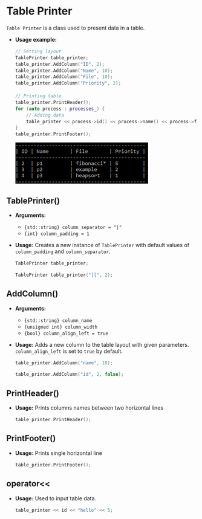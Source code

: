 # Table Printer

`Table Printer` is a class used to present data in a table.

- **Usage example:**
    ``` cpp
    // Setting layout
	TablePrinter table_printer;
	table_printer.AddColumn("ID", 2);
	table_printer.AddColumn("Name", 10);
	table_printer.AddColumn("File", 10);
	table_printer.AddColumn("Priority", 2);

    // Printing table
	table_printer.PrintHeader();
	for (auto process : processes_) {
        // Adding data
        table_printer << process->id() << process->name() << process->file_name() << process->priority();
    }
	table_printer.PrintFooter();
    ```

    ![Usage example result](./img/table-printer-example.png)


## TablePrinter()

- **Arguments:**
  - `{std::string} column_separator = "|"`
  - `{int} column_padding = 1`

- **Usage:**
  Creates a new instance of `TablePrinter` with default values of `column_padding` and `column_separator`.

  ``` cpp
  TablePrinter table_printer;
  ```

  ``` cpp
  TablePrinter table_printer("][", 2);
  ```

## AddColumn()
- **Arguments:**
  - `{std::string} column_name`
  - `{unsigned int} column_width`
  - `{bool} column_align_left = true`

- **Usage:**
  Adds a new column to the table layout with given parameters. `column_align_left` is set to `true` by default.

  ``` cpp
  table_printer.AddColumn("name", 10);
  ```

  ``` cpp
  table_printer.AddColumn("id", 2, false);
  ```

## PrintHeader()

- **Usage:**
  Prints columns names between two horizontal lines

  ``` cpp
  table_printer.PrintHeader();
  ```

## PrintFooter()

- **Usage:**
  Prints single horizontal line

  ``` cpp
  table_printer.PrintFooter();
  ```

## operator<<

- **Usage:**
  Used to input table data.

  ``` cpp
  table_printer << id << "hello" << 5;
  ```